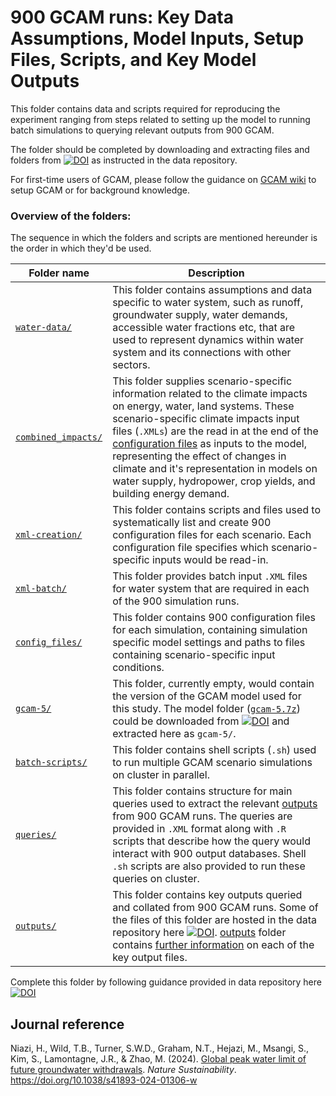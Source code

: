 # 900 GCAM runs: Key Data Assumptions, Model Inputs, Setup Files, Scripts, and Key Model Outputs 

This folder contains data and scripts required for reproducing the experiment ranging from steps related to setting up the model to running batch simulations to querying relevant outputs from 900 GCAM.

The folder should be completed by downloading and extracting files and folders from [![DOI](https://zenodo.org/badge/DOI/10.5281/zenodo.6480465.svg)](https://doi.org/10.5281/zenodo.6480465) as instructed in the data repository. 

For first-time users of GCAM, please follow the guidance on [GCAM wiki](http://jgcri.github.io/gcam-doc/toc.html) to setup GCAM or for background knowledge. 



<h3> Overview of the folders: </h3>
The sequence in which the folders and scripts are mentioned hereunder is the order in which they'd be used. 

| Folder name          | Description |
|----                  |----|
| [`water-data/`](./water-data/)        | This folder contains assumptions and data specific to water system, such as runoff, groundwater supply, water demands, accessible water fractions etc, that are used to represent dynamics within water system and its connections with other sectors. 
| [`combined_impacts/`](./combined_impacts/)  | This folder supplies scenario-specific information related to the climate impacts on energy, water, land systems. These scenario-specific climate impacts input files (`.XMLs`) are the read in at the end of the [configuration files](./config_files/) as inputs to the model, representing the effect of changes in climate and it's representation in models on water supply, hydropower, crop yields, and building energy demand. 
| [`xml-creation/`](./xml-creation/)      | This folder contains scripts and files used to systematically list and create 900 configuration files for each scenario. Each configuration file specifies which scenario-specific inputs would be read-in.
| [`xml-batch/`](./xml-batch/)         | This folder provides batch input `.XML` files for water system that are required in each of the 900 simulation runs.
| [`config_files/`](./config_files/)      | This folder contains 900 configuration files for each simulation, containing simulation specific model settings and paths to files containing scenario-specific input conditions. 
| [`gcam-5/`](./gcam-5/) | This folder, currently empty, would contain the version of the GCAM model used for this study. The model folder ([`gcam-5.7z`](https://zenodo.org/record/6480465/files/gcam-5.7z?download=1)) could be downloaded from [![DOI](https://zenodo.org/badge/DOI/10.5281/zenodo.6480465.svg)](https://doi.org/10.5281/zenodo.6480465) and extracted here as `gcam-5/`.
| [`batch-scripts/`](./batch-scripts/)     | This folder contains shell scripts (`.sh`) used to run multiple GCAM scenario simulations on cluster in parallel.
| [`queries/`](./queries/)           | This folder contains structure for main queries used to extract the relevant [outputs](/outputs/) from 900 GCAM runs. The queries are provided in `.XML` format along with `.R` scripts that describe how the query would interact with 900 output databases. Shell `.sh` scripts are also provided to run these queries on cluster.
| [`outputs/`](./outputs/)           | This folder contains key outputs queried and collated from 900 GCAM runs. Some of the files of this folder are hosted in the data repository here [![DOI](https://zenodo.org/badge/DOI/10.5281/zenodo.6480465.svg)](https://doi.org/10.5281/zenodo.6480465). [outputs](./outputs/) folder contains [further information](./outputs/README.md) on each of the key output files. 

Complete this folder by following guidance provided in data repository here [![DOI](https://zenodo.org/badge/DOI/10.5281/zenodo.6480465.svg)](https://doi.org/10.5281/zenodo.6480465)

## Journal reference

Niazi, H., Wild, T.B., Turner, S.W.D., Graham, N.T., Hejazi, M., Msangi, S., Kim, S., Lamontagne, J.R., & Zhao, M. (2024). [Global peak water limit of future groundwater withdrawals](https://doi.org/10.1038/s41893-024-01306-w). *Nature Sustainability*. <https://doi.org/10.1038/s41893-024-01306-w>
